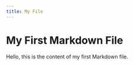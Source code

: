 ```yaml
---
title: My File
---
```


# My First Markdown File

Hello, this is the content of my first Markdown file.
